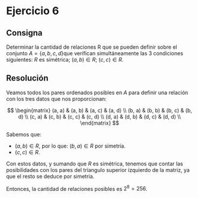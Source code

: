 # Ejercicio 6

## Consigna

Determinar la cantidad de relaciones R que se pueden definir sobre el conjunto $A = \{a, b, c, d\}$que verifican simultáneamente las 3 condiciones siguientes: $R$ es simétrica; $(a, b) \in R$; $(c, c) \in R$.

## Resolución

Veamos todos los pares ordenados posibles en $A$ para definir una relación con los tres datos que nos proporcionan:

$$
\begin{matrix}
(a, a) & (a, b) & (a, c) & (a, d) \\
(b, a) & (b, b) & (b, c) & (b, d) \\
(c, a) & (c, b) & (c, c) & (c, d) \\
(d, a) & (d, b) & (d, c) & (d, d) \\
\end{matrix}
$$

Sabemos que:

- $(a, b) \in R$, por lo que: $(b, a) \in R$ por simetría.
- $(c, c) \in R$.

Con estos datos, y sumando que $R$ es simétrica, tenemos que contar las posibilidades con los pares del tríangulo superior izquierdo de la matriz, ya que el resto se deduce por simetría.

Entonces, la cantidad de relaciones posibles es $2^8 = 256$.
